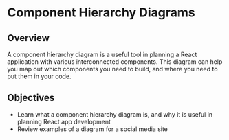 # Component Hierarchy Diagrams

## Overview
A component hierarchy diagram is a useful tool in planning a React application with various interconnected components. This diagram can help you map out which components you need to build, and where you need to put them in your code.

## Objectives
- Learn what a component hierarchy diagram is, and why it is useful in planning React app development
- Review examples of a diagram for a social media site
